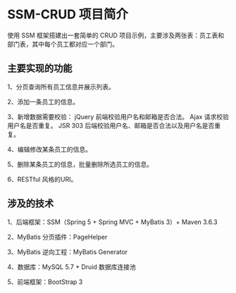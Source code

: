 <h1>SSM-CRUD 项目简介</h1>
使用 SSM 框架搭建出一套简单的 CRUD 项目示例，主要涉及两张表：员工表和部门表，其中每个员工都对应一个部门。

<h2>主要实现的功能</h2>
  1、分页查询所有员工信息并展示列表。

  2、添加一条员工的信息。

  3、新增数据需要校验：
              jQuery 前端校验用户名和邮箱是否合法。
              Ajax 请求校验用户名是否重复。
              JSR 303 后端校验用户名、邮箱是否合法以及用户名是否重复。
              
  4、编辑修改某条员工的信息。

  5、删除某条员工的信息，批量删除所选员工的信息。

  6、RESTful 风格的URI。

<h2>涉及的技术</h2>
  1、后端框架：SSM（Spring 5 + Spring MVC + MyBatis 3）+ Maven 3.6.3

  2、MyBatis 分页插件：PageHelper

  3、MyBatis 逆向工程：MyBatis Generator

  4、数据库：MySQL 5.7 + Druid 数据库连接池

  5、前端框架：BootStrap 3
